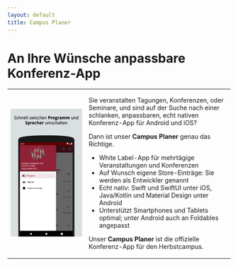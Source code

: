 ```yaml
---
layout: default
title: Campus Planer
---
```


# An Ihre Wünsche anpassbare Konferenz-App

<table width="100%" style="border: none;">
<tr>
<td width="35%" style="border: none;"><img src="./assets/campusplaner_android.gif" /></td>
<td style="border: none;"><p>Sie veranstalten Tagungen, Konferenzen, oder Seminare, und sind auf der Suche nach einer schlanken, anpassbaren, echt nativen Konferenz-App für Android und iOS?</p>
<p>Dann ist unser <strong>Campus Planer</strong> genau das Richtige.</p>
<ul>
<li>White Label-App für mehrtägige Veranstaltungen und Konferenzen</li>
<li>Auf Wunsch eigene Store-Einträge: Sie werden als Entwickler genannt</li>
<li>Echt nativ: Swift und SwiftUI unter iOS, Java/Kotlin und Material Design unter Android</li>
<li>Unterstützt Smartphones und Tablets optimal; unter Android auch an Foldables angepasst</li>
</ul>
<p>Unser <strong>Campus Planer</strong> ist die offizielle Konferenz-App für den Herbstcampus.</p>
</td>
</tr>
</table>

